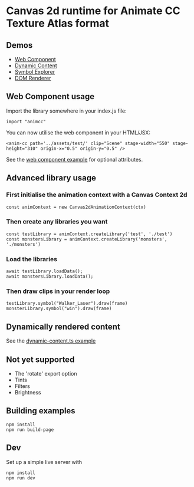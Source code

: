 # Canvas 2d runtime for Animate CC Texture Atlas format

## Demos
- [Web Component](https://621c5701d3eec8a32cc85587--animate-cc-runtime.netlify.app/web-component/index.html)
- [Dynamic Content](https://621c5701d3eec8a32cc85587--animate-cc-runtime.netlify.app/dynamic-content/index.html)
- [Symbol Explorer](https://621c5701d3eec8a32cc85587--animate-cc-runtime.netlify.app/symbol-explorer/index.html)
- [DOM Renderer](https://621c580255eda7980812813d--animate-cc-runtime.netlify.app/dom/index.html)

## Web Component usage
Import the library somewhere in your index.js file:

```import "animcc"```

You can now utilise the web component in your HTML/JSX:

```
<anim-cc path='../assets/test/' clip="Scene" stage-width="550" stage-height="310" origin-x="0.5" origin-y="0.5" />
```

See the [web component example](examples/web-component/) for optional attributes.

## Advanced library usage

### First initialise the animation context with a Canvas Context 2d
```
const animContext = new Canvas2dAnimationContext(ctx)
```

### Then create any libraries you want
```
const testLibrary = animContext.createLibrary('test', './test')
const monstersLibrary = animContext.createLibrary('monsters', './monsters')
```

### Load the libraries
```
await testLibrary.loadData();
await monstersLibrary.loadData();
```

### Then draw clips in your render loop
```
testLibrary.symbol("Walker_Laser").draw(frame)
monsterLibrary.symbol("win").draw(frame)
```

## Dynamically rendered content
See the [dynamic-content.ts example](./src/examples/dynamic-content.ts)

## Not yet supported
- The 'rotate' export option
- Tints
- Filters
- Brightness

## Building examples

```
npm install
npm run build-page
```

## Dev
Set up a simple live server with

```
npm install
npm run dev
```

